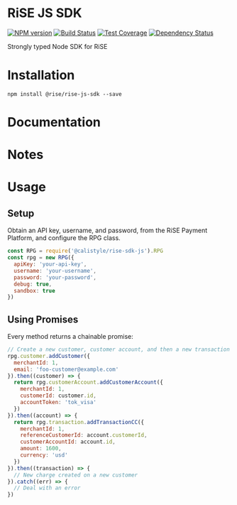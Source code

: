 # RiSE JS SDK

[![NPM version][npm-image]][npm-url]
[![Build Status][ci-image]][ci-url]
[![Test Coverage][coverage-image]][coverage-url]
[![Dependency Status][daviddm-image]][daviddm-url]

Strongly typed Node SDK for RiSE

# Installation
```
npm install @rise/rise-js-sdk --save
```

# Documentation

# Notes

# Usage

## Setup
Obtain an API key, username, and password, from the RiSE Payment Platform,
and configure the RPG class.

```js
const RPG = require('@calistyle/rise-sdk-js').RPG
const rpg = new RPG({
  apiKey: 'your-api-key',
  username: 'your-username',
  password: 'your-password',
  debug: true,
  sandbox: true
})
```

## Using Promises
Every method returns a chainable promise:

```js
// Create a new customer, customer account, and then a new transaction for that customer:
rpg.customer.addCustomer({
  merchantId: 1,
  email: 'foo-customer@example.com'
}).then((customer) => {
  return rpg.customerAccount.addCustomerAccount({
    merchantId: 1,
    customerId: customer.id,
    accountToken: 'tok_visa'
  })
}).then((account) => {
  return rpg.transaction.addTransactionCC({
    merchantId: 1,
    referenceCustomerId: account.customerId,
    customerAccountId: account.id,
    amount: 1600,
    currency: 'usd'
  })
}).then((transaction) => {
  // New charge created on a new customer
}).catch((err) => {
  // Deal with an error
})
```

[npm-image]: https://img.shields.io/npm/v/@calistyle/rise-sdk-js.svg?style=flat-square
[npm-url]: https://npmjs.org/package/@calistyle/rise-sdk-js
[ci-image]: https://img.shields.io/circleci/project/github/CaliStyle/rise-sdk-js/master.svg
[ci-url]: https://circleci.com/gh/CaliStyle/rise-sdk-js/tree/master
[daviddm-image]: http://img.shields.io/david/CaliStyle/rise-sdk-js.svg?style=flat-square
[daviddm-url]: https://david-dm.org/CaliStyle/rise-sdk-js
[coverage-image]: https://img.shields.io/codeclimate/coverage/github/CaliStyle/rise-sdk-js.svg?style=flat-square
[coverage-url]: https://codeclimate.com/github/CaliStyle/rise-sdk-js/coverage
